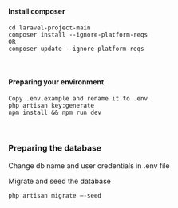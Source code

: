 <h4>Install composer</h4>

```
cd laravel-project-main
composer install --ignore-platform-reqs
OR
composer update --ignore-platform-reqs
```

<br>
<h4>Preparing your environment</h4>

```
Copy .env.example and rename it to .env
php artisan key:generate
npm install && npm run dev
```

<br>
<h3>Preparing the database</h3>
<p>Change db name and user credentials in .env file</p>
<p>Migrate and seed the database</p>

```
php artisan migrate –-seed
```
